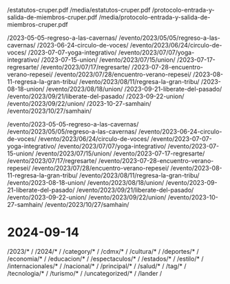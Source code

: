 
/estatutos-cruper.pdf /media/estatutos-cruper.pdf
/protocolo-entrada-y-salida-de-miembros-cruper.pdf /media/protocolo-entrada-y-salida-de-miembros-cruper.pdf

/2023-05-05-regreso-a-las-cavernas/ /evento/2023/05/05/regreso-a-las-cavernas/
/2023-06-24-circulo-de-voces/ /evento/2023/06/24/circulo-de-voces/
/2023-07-07-yoga-integrativo/ /evento/2023/07/07/yoga-integrativo/
/2023-07-15-union/ /evento/2023/07/15/union/
/2023-07-17-regresarte/ /evento/2023/07/17/regresarte/
/2023-07-28-encuentro-verano-repesei/ /evento/2023/07/28/encuentro-verano-repesei/
/2023-08-11-regresa-la-gran-tribu/ /evento/2023/08/11/regresa-la-gran-tribu/
/2023-08-18-union/ /evento/2023/08/18/union/
/2023-09-21-liberate-del-pasado/ /evento/2023/09/21/liberate-del-pasado/
/2023-09-22-union/ /evento/2023/09/22/union/
/2023-10-27-samhain/ /evento/2023/10/27/samhain/

/evento/2023-05-05-regreso-a-las-cavernas/ /evento/2023/05/05/regreso-a-las-cavernas/
/evento/2023-06-24-circulo-de-voces/ /evento/2023/06/24/circulo-de-voces/
/evento/2023-07-07-yoga-integrativo/ /evento/2023/07/07/yoga-integrativo/
/evento/2023-07-15-union/ /evento/2023/07/15/union/
/evento/2023-07-17-regresarte/ /evento/2023/07/17/regresarte/
/evento/2023-07-28-encuentro-verano-repesei/ /evento/2023/07/28/encuentro-verano-repesei/
/evento/2023-08-11-regresa-la-gran-tribu/ /evento/2023/08/11/regresa-la-gran-tribu/
/evento/2023-08-18-union/ /evento/2023/08/18/union/
/evento/2023-09-21-liberate-del-pasado/ /evento/2023/09/21/liberate-del-pasado/
/evento/2023-09-22-union/ /evento/2023/09/22/union/
/evento/2023-10-27-samhain/ /evento/2023/10/27/samhain/

# 2024-09-14
/2023/* /
/2024/* /
/category/* /
/cdmx/* /
/cultura/* /
/deportes/* /
/economia/* /
/educacion/* /
/espectaculos/* /
/estados/* /
/estilo/* /
/internacionales/* /
/nacional/* /
/principal/* /
/salud/* /
/tag/* /
/tecnologia/* /
/turismo/* /
/uncategorized/* /
/lander /
